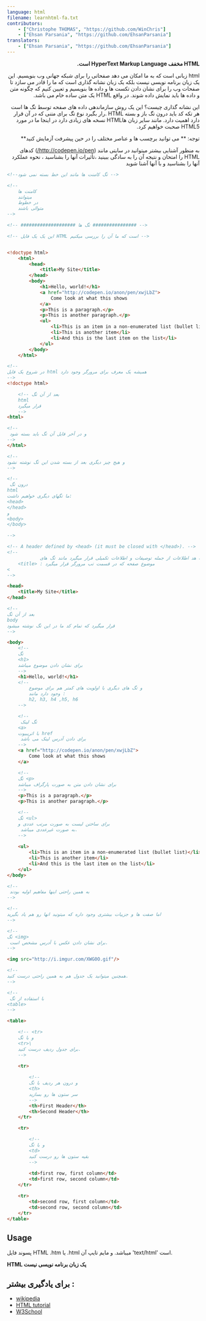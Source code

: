 ```yaml
---
language: html
filename: learnhtml-fa.txt
contributors:
    - ["Christophe THOMAS", "https://github.com/WinChris"]
    - ["Ehsan Parsania", "https://github.com/EhsanParsania"]
translators:
    - ["Ehsan Parsania", "https://github.com/EhsanParsania"]
---
```

<div dir='rtl'> 
	
**HTML مخفف HyperText Markup Language است.**


 html زبانی است که به ما امکان می دهد صفحاتی را برای شبکه جهانی وب بنویسیم.
این یک زیان برنامه نویسی نیست بلکه یک زبان نشانه گذاری است که ما را قادر می سازد تا صفحات وب را برای نشان دادن تکست ها و داده ها بنویسیم و تعیین کنیم که 
چگونه متن و داده ها باید نمایش داده شوند. در واقع HTML یک متن ساده خام می باشد.

این نشانه گذاری چیست؟ این یک روش سازماندهی داده های صفحه توسط تگ ها است
	هر تکه کد باید درون تگ باز و بسته HTML .رار بگیرد
نوع تگ 
برای متنی که در آن قرار دارد اهمیت دارد. مانند سایر زبان هاHTML
نسخه های زیادی دارد در اینجا ما در مورد HTML5 صحبت خواهیم کرد.

 توجه: ** می توانید برچسب ها و عناصر مختلف را در حین پیشرفت آزمایش کنید**
	
	
به منظور آشنایی بیشتر میتوانید در سایتی مانند (http://codepen.io/pen/) کدهای HTML را امتحان و نتیجه آن را به سادگی ببینید ،تأثیرات آنها را بشناسید ، نحوه عملکرد آنها را بشناسید و با آنها آشنا شوید
</div>

```html
<!--تگ کامنت ها مانند این خط بسته نمی شود -->

<!--
	کامنت ها
	میتوانند     
	در خطوط 
	متوالی باشند
-->

<!-- #################### تگ ها ################ -->

<!-- این یک یک فایل HTML است که ما آن را بررسی میکنیم -->


<!doctype html>
	<html>
		<head>
			<title>My Site</title>
		</head>
		<body>
			<h1>Hello, world!</h1>
			<a href="http://codepen.io/anon/pen/xwjLbZ">
				Come look at what this shows
			</a>
			<p>This is a paragraph.</p>
			<p>This is another paragraph.</p>
			<ul>
				<li>This is an item in a non-enumerated list (bullet list)</li>
				<li>This is another item</li>
				<li>And this is the last item on the list</li>
			</ul>
		</body>
	</html>

<!--
در شروع یک فایل html همیشه یک معرف برای مرورگر وجود دارد
-->
<!doctype html>

	<!-- بعد از آن تگ	 
	html 
	قرار میگیرد 
	-->
<html>

<!-- 
 و در آخر فایل آن تگ باید بسته شود
-->
</html>

<!-- 
و هیج چیز دیگری بعد از بسته شدن این تگ نوشته نشود
-->

<!-- 
 درون تگ 
html
ما تگهای دیگری خواهیم داشت:
<head>
</head>
و 
<body>
</body>

-->

<!-- A header defined by <head> (it must be closed with </head>). -->
<!--
			درون تگ هد اطلاعات از جمله توصیفات و اطلاعات تکمیلی قرار میگیرد مانند تگ های :
	<title> : موضوع صفحه که در قسمت تب مرورگر قرار میگیرد
<
-->

<head>
	<title>My Site</title>
</head>

<!-- 
بعد از آن تگ 
body 
قرار میگیرد که تمام کد ما در این تگ نوشته میشود
-->

<body>
	<!-- 
 	تگ 
	<h1>
	برای نشان دادن موضوع میباشد 
	-->
	<h1>Hello, world!</h1>
	<!--
		و تگ های دیگری با اولویت های کمتر هم برای موضوع 
		وجود دارد مانند :
		h2, h3, h4 ,h5, h6
	-->

	<!-- 
 	 تگ لینک
	<a>
	با اتریبیوت href
	 برای دادن آدرس لینک می باشد
	-->
	<a href="http://codepen.io/anon/pen/xwjLbZ">
		Come look at what this shows
	</a>

	<!-- 
 	تگ <p>
	برای نشان دادن متن به صورت پارگراف میباشد
	-->
	<p>This is a paragraph.</p>
	<p>This is another paragraph.</p>

	<!-- 
	تگ <ul>
	برای ساختن لیست به صورت مرتب عددی و 
	 به صورت غیرعددی میباشد.
	-->
	
	<ul>
		<li>This is an item in a non-enumerated list (bullet list)</li>
		<li>This is another item</li>
		<li>And this is the last item on the list</li>
	</ul>
</body>

<!-- 
 به همین راحتی اینها مفاهیم اولیه بودند 
-->

<!-- 
اما صفت ها و جزییات بیشتری وجود داره که میتونید انها رو هم یاد بگیرید 
-->

<!-- 
تگ <img>
 برای نشان دادن عکس با آدرس مشخص است.
-->

<img src="http://i.imgur.com/XWG0O.gif"/>

<!--
همچنین میتوانید یک جدول هم به همین راحتی درست کنید. 
-->

<!-- 
 با استفاده از تگ 
<table>
-->

<table>

	<!-- <tr> 
 	و با تگ 
	<tr>\
	برای جدول ردیف درست کنید.
	-->
	
	<tr>

		<!-- 
 		و درون هر ردیف با تگ
		<th>
		سر ستون ها رو بسازید
		-->
		<th>First Header</th>
		<th>Second Header</th>
	</tr>

	<tr>

		<!-- 
 		و با تگ 
		<td>
		بقیه ستون ها رو درست کنید
		-->
		
		<td>first row, first column</td>
		<td>first row, second column</td>
	</tr>

	<tr>
		<td>second row, first column</td>
		<td>second row, second column</td>
	</tr>
</table>

```

## Usage
پسوند فایل HTML 
.htm
یا 
.html 
میباشد.
و مایم تایپ آن
'text/html'
است.

**HTML یک زبان برنامه نویسی نیست**

## برای یادگیری بیشتر : 

* [wikipedia](https://en.wikipedia.org/wiki/HTML)
* [HTML tutorial](https://developer.mozilla.org/en-US/docs/Web/HTML)
* [W3School](http://www.w3schools.com/html/html_intro.asp)
